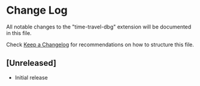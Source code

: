 # Change Log

All notable changes to the "time-travel-dbg" extension will be documented in this file.

Check [Keep a Changelog](http://keepachangelog.com/) for recommendations on how to structure this file.

## [Unreleased]

- Initial release